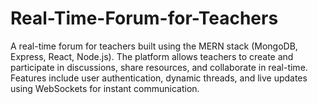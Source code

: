 # Real-Time-Forum-for-Teachers
A real-time forum for teachers built using the MERN stack (MongoDB, Express, React, Node.js). The platform allows teachers to create and participate in discussions, share resources, and collaborate in real-time. Features include user authentication, dynamic threads, and live updates using WebSockets for instant communication.
